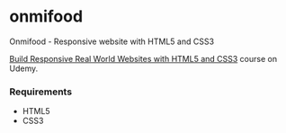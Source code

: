 # onmifood
Onmifood - Responsive website with HTML5 and CSS3

[Build Responsive Real World Websites with HTML5 and CSS3](https://www.udemy.com/design-and-develop-a-killer-website-with-html5-and-css3/learn/v4/overview) course on Udemy.

### Requirements
 - HTML5
 - CSS3
